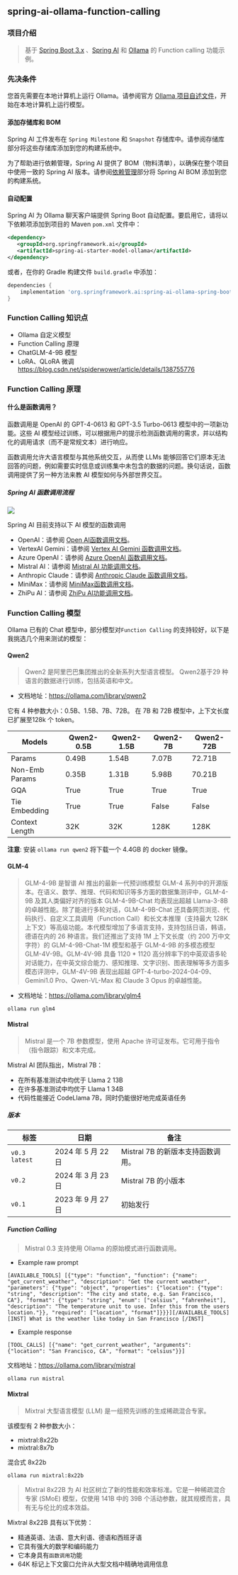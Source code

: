 ## spring-ai-ollama-function-calling

### 项目介绍

> 基于 [Spring Boot 3.x](https://docs.spring.io/spring-boot/index.html) 、[Spring AI](https://docs.spring.io/spring-ai/reference/index.html) 和 [Ollama](https://ollama.com/) 的 Function calling 功能示例。

### 先决条件

您首先需要在本地计算机上运行 Ollama。请参阅官方 [Ollama 项目自述文件](https://github.com/ollama/ollama "Ollama 项目自述文件")，开始在本地计算机上运行模型。

#### 添加存储库和 BOM

Spring AI 工件发布在 `Spring Milestone` 和 `Snapshot` 存储库中。请参阅存储库部分将这些存储库添加到您的构建系统中。

为了帮助进行依赖管理，Spring AI 提供了 BOM（物料清单），以确保在整个项目中使用一致的 Spring AI 版本。请参阅[依赖管理](https://docs.spring.io/spring-ai/reference/getting-started.html#dependency-management "依赖管理")部分将 Spring AI BOM 添加到您的构建系统。

#### 自动配置

Spring AI 为 Ollama 聊天客户端提供 Spring Boot 自动配置。要启用它，请将以下依赖项添加到项目的 Maven `pom.xml` 文件中：

```xml
<dependency>
   <groupId>org.springframework.ai</groupId>
   <artifactId>spring-ai-starter-model-ollama</artifactId>
</dependency>
```

或者，在你的 Gradle 构建文件 `build.gradle` 中添加：

```groovy
dependencies {
    implementation 'org.springframework.ai:spring-ai-ollama-spring-boot-starter'
}
```

### Function Calling 知识点

- Ollama 自定义模型
- Function Calling 原理
- ChatGLM-4-9B 模型
- LoRA、QLoRA 微调
  https://blog.csdn.net/spiderwower/article/details/138755776

### Function Calling 原理

#### 什么是函数调用？

函数调用是 OpenAI 的 GPT-4-0613 和 GPT-3.5 Turbo-0613 模型中的一项新功能。这些 AI 模型经过训练，可以根据用户的提示检测函数调用的需求，并以结构化的调用请求（而不是常规文本）进行响应。

函数调用允许大语言模型与其他系统交互，从而使 LLMs 能够回答它们原本无法回答的问题，例如需要实时信息或训练集中未包含的数据的问题。换句话说，函数调用提供了另一种方法来教 AI 模型如何与外部世界交互。

##### Spring AI 函数调用流程

![](/function_calling.png)
 
Spring AI 目前支持以下 AI 模型的函数调用

- OpenAI：请参阅 [Open AI函数调用文档](https://docs.spring.io/spring-ai/reference/api/chat/functions/openai-chat-functions.html)。
- VertexAI Gemini：请参阅 [Vertex AI Gemini 函数调用文档](https://docs.spring.io/spring-ai/reference/api/chat/functions/vertexai-gemini-chat-functions.html)。
- Azure OpenAI：请参阅 [Azure OpenAI 函数调用文档](https://docs.spring.io/spring-ai/reference/api/chat/functions/azure-open-ai-chat-functions.html)。
- Mistral AI：请参阅 [Mistral AI 功能调用文档](https://docs.spring.io/spring-ai/reference/api/chat/functions/mistralai-chat-functions.html)。
- Anthropic Claude：请参阅 [Anthropic Claude 函数调用文档](https://docs.spring.io/spring-ai/reference/api/chat/functions/anthropic-chat-functions.html)。
- MiniMax：请参阅 [MiniMax函数调用文档](https://docs.spring.io/spring-ai/reference/api/chat/functions/minimax-chat-functions.html)。
- ZhiPu AI：请参阅 [ZhiPu AI功能调用文档](https://docs.spring.io/spring-ai/reference/api/chat/functions/zhipuai-chat-functions.html)。

### Function Calling 模型

Ollama 已有的 Chat 模型中，部分模型对`Function Calling` 的支持较好，以下是我挑选几个用来测试的模型：

#### Qwen2

> Qwen2 是阿里巴巴集团推出的全新系列大型语言模型。
Qwen2基于29 种语言的数据进行训练，包括英语和中文。

- 文档地址：https://ollama.com/library/qwen2

它有 4 种参数大小：0.5B、1.5B、7B、72B。
在 7B 和 72B 模型中，上下文长度已扩展至128k 个 token。

| Models       | Qwen2-0.5B | Qwen2-1.5B | Qwen2-7B | Qwen2-72B |
|--------------|------------|------------|----------|-----------|
| Params       | 0.49B      | 1.54B      | 7.07B    | 72.71B    |
| Non-Emb Params | 0.35B    | 1.31B      | 5.98B    | 70.21B    |
| GQA          | True       | True       | True     | True      |
| Tie Embedding | True      | True       | False    | False     |
| Context Length | 32K      | 32K        | 128K     | 128K      |

**注意**: 安装 `ollama run qwen2` 将下载一个 4.4GB 的 docker 镜像。

#### GLM-4

> GLM-4-9B 是智谱 AI 推出的最新一代预训练模型 GLM-4 系列中的开源版本。在语义、数学、推理、代码和知识等多方面的数据集测评中，GLM-4-9B 及其人类偏好对齐的版本 GLM-4-9B-Chat 均表现出超越 Llama-3-8B 的卓越性能。除了能进行多轮对话，GLM-4-9B-Chat 还具备网页浏览、代码执行、自定义工具调用（Function Call）和长文本推理（支持最大 128K 上下文）等高级功能。本代模型增加了多语言支持，支持包括日语，韩语，德语在内的 26 种语言。我们还推出了支持 1M 上下文长度（约 200 万中文字符）的 GLM-4-9B-Chat-1M 模型和基于 GLM-4-9B 的多模态模型 GLM-4V-9B。GLM-4V-9B 具备 1120 * 1120 高分辨率下的中英双语多轮对话能力，在中英文综合能力、感知推理、文字识别、图表理解等多方面多模态评测中，GLM-4V-9B 表现出超越 GPT-4-turbo-2024-04-09、Gemini1.0 Pro、Qwen-VL-Max 和 Claude 3 Opus 的卓越性能。

- 文档地址：https://ollama.com/library/glm4

```shell
ollama run glm4
```

#### Mistral

> Mistral 是一个 7B 参数模型，使用 Apache 许可证发布。它可用于指令（指令跟踪）和文本完成。

Mistral AI 团队指出，Mistral 7B：

- 在所有基准测试中均优于 Llama 2 13B
- 在许多基准测试中均优于 Llama 1 34B
- 代码性能接近 CodeLlama 7B，同时仍能很好地完成英语任务

##### 版本

| 标签             | 日期             | 备注                     |
|-----------------|-----------------|------------------------|
| `v0.3` `latest` | 2024 年 5 月 22 日 | Mistral 7B 的新版本支持函数调用。 |
| `v0.2`          | 2024 年 3 月 23 日 | Mistral 7B 的小版本        |
| `v0.1`          | 2023 年 9 月 27 日 | 初始发行                   |

##### Function Calling

> Mistral 0.3 支持使用 Ollama 的原始模式进行函数调用。

- Example raw prompt
```
[AVAILABLE_TOOLS] [{"type": "function", "function": {"name": "get_current_weather", "description": "Get the current weather", "parameters": {"type": "object", "properties": {"location": {"type": "string", "description": "The city and state, e.g. San Francisco, CA"}, "format": {"type": "string", "enum": ["celsius", "fahrenheit"], "description": "The temperature unit to use. Infer this from the users location."}}, "required": ["location", "format"]}}}][/AVAILABLE_TOOLS][INST] What is the weather like today in San Francisco [/INST]
```
- Example response
```
[TOOL_CALLS] [{"name": "get_current_weather", "arguments": {"location": "San Francisco, CA", "format": "celsius"}}]
```

文档地址：https://ollama.com/library/mistral

```shell
ollama run mistral
```

#### Mixtral

> Mixtral 大型语言模型 (LLM) 是一组预先训练的生成稀疏混合专家。

该模型有 2 种参数大小：

- mixtral:8x22b
- mixtral:8x7b

混合式 8x22b

```shell
ollama run mixtral:8x22b
```

> Mixtral 8x22B 为 AI 社区树立了新的性能和效率标准。它是一种稀疏混合专家 (SMoE) 模型，仅使用 141B 中的 39B 个活动参数，就其规模而言，具有无与伦比的成本效益。

Mixtral 8x22B 具有以下优势：

- 精通英语、法语、意大利语、德语和西班牙语
- 它具有强大的数学和编码能力
- 它本身具有`函数调用`功能
- 64K 标记上下文窗口允许从大型文档中精确地调用信息

